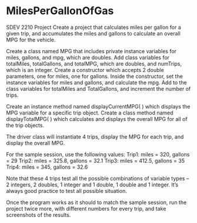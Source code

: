 # MilesPerGallonOfGas
SDEV 2210 Project
Create a project that calculates miles per gallon for a given trip, and accumulates the miles and gallons to calculate an overall MPG for the vehicle.

Create a class named MPG that includes private instance variables for miles, gallons, and mpg, which are doubles. Add class variables for totalMiles, totalGallons, and totalMPG, which are doubles, and numTrips, which is an integer. Create a constructor which accepts 2 double parameters, one for miles, one for gallons. Inside the constructor, set the instance variables for miles and gallons, and calculate the mpg. Add to the class variables for totalMiles and TotalGallons, and increment the number of trips.

Create an instance method named displayCurrentMPG( ) which displays the MPG variable for a specific trip object. Create a class method named displayTotalMPG( ) which calculates and displays the overall MPG for all of the trip objects.

The driver class will instantiate 4 trips, display the MPG for each trip, and display the overall MPG.

For the sample session, use the following values:
Trip1: miles = 320, gallons = 29
Trip2: miles = 325.8, gallons = 32.1
Trip3: miles = 412.5, gallons = 35
Trip4: miles = 345, gallons = 32.6

Note that these 4 trips test all the possible combinations of variable types – 2 integers, 2 doubles, 1 integer and 1 double, 1 double and 1 integer. It’s always good practice to test all possible situation.

Once the program works as it should to match the sample session, run the project twice more, with different numbers for every trip, and take screenshots of the results.
